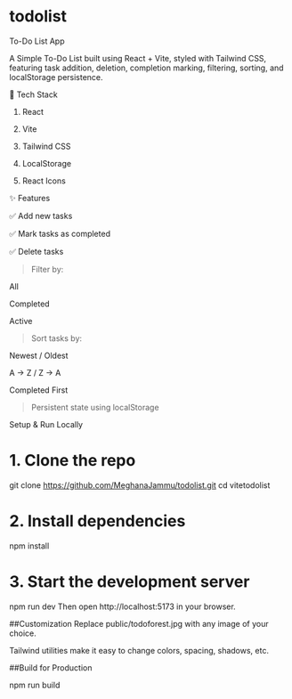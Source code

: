 # todolist

To-Do List App

A Simple To-Do List built using React + Vite, styled with Tailwind CSS, featuring task addition, deletion, completion marking, filtering, sorting, and localStorage persistence.

🔧 Tech Stack

1. React

2. Vite

3. Tailwind CSS

4. LocalStorage

5. React Icons

✨ Features

✅ Add new tasks

✅ Mark tasks as completed

✅ Delete tasks

> Filter by:

All

Completed

Active

> Sort tasks by:

Newest / Oldest

A → Z / Z → A

Completed First

> Persistent state using localStorage

Setup & Run Locally

# 1. Clone the repo

git clone https://github.com/MeghanaJammu/todolist.git
cd vitetodolist

# 2. Install dependencies

npm install

# 3. Start the development server

npm run dev
Then open http://localhost:5173 in your browser.

##Customization
Replace public/todoforest.jpg with any image of your choice.

Tailwind utilities make it easy to change colors, spacing, shadows, etc.

##Build for Production

npm run build
